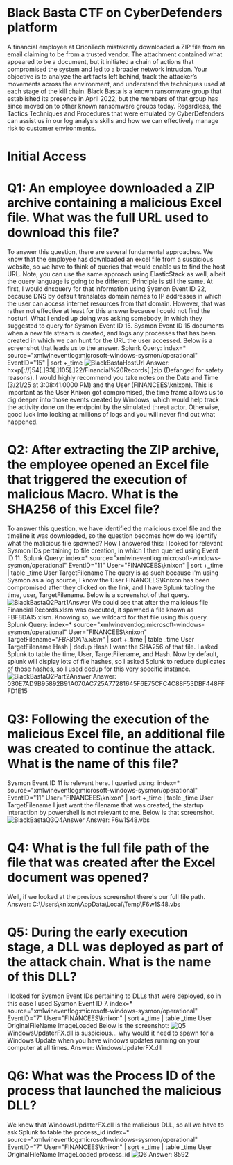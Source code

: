 # Black Basta CTF on CyberDefenders platform
A financial employee at OrionTech mistakenly downloaded a ZIP file from an email claiming to be from a trusted vendor. The attachment contained what appeared to be a document, but it initiated a chain of actions that compromised the system and led to a broader network intrusion.
Your objective is to analyze the artifacts left behind, track the attacker’s movements across the environment, and understand the techniques used at each stage of the kill chain.
Black Basta is a known ransomware group that established its presence in April 2022, but the members of that group has since moved on to other known ransomware groups today. Regardless, the Tactics Techniques and Procedures that were emulated by CyberDefenders can assist us in our log analysis skills and how we can effectively manage risk to customer environments. 
# Initial Access
# Q1: An employee downloaded a ZIP archive containing a malicious Excel file. What was the full URL used to download this file?
To answer this question, there are several fundamental approaches. We know that the employee has downloaded an excel file from a suspicious website, so we have to think of queries that would enable us to find the host URL. Note, you can use the same approach using ElasticStack as well, albeit the query language is going to be different. Principle is still the same. 
At first, I would dnsquery for that information using Sysmon Event ID 22, because DNS by default translates domain names to IP addresses in which the user can access internet resources from that domain. However, that was rather not effective at least for this answer because I could not find the hosturl. What I ended up doing was asking somebody, in which they suggested to query for Sysmon Event ID 15. 
Sysmon Event ID 15 documents when a new file stream is created, and logs any processes that has been created in which we can hunt for the URL the user accessed. Below is a screenshot that leads us to the answer.
Splunk Query: index=* source="xmlwineventlog:microsoft-windows-sysmon/operational" EventID="15"
             | sort +_time
![BlackBastaHostUrl](https://github.com/user-attachments/assets/ded51d13-8410-455b-bbf0-e7bbab7566ac)
Answer: hxxp[://]54[.]93[.]105[.]22/Financial%20Records[.]zip (Defanged for safety reasons).
I would highly recommend you take notes on the Date and Time (3/21/25 at 3:08:41.0000 PM) and the User (FINANCEES\knixon). This is important as the User Knixon got compromised, the time frame allows us to dig deeper into those events created by Windows, which would help track the activity done on the endpoint by the simulated threat actor. Otherwise, good luck into looking at millions of logs and you will never find out what happened. 
# Q2: After extracting the ZIP archive, the employee opened an Excel file that triggered the execution of malicious Macro. What is the SHA256 of this Excel file?
To answer this question, we have identified the malicious excel file and the timeline it was downloaded, so the question becomes how do we identify what the malicious file spawned? How I answered this: I looked for relevant Sysmon IDs pertaining to file creation, in which I then queried using Event ID 11. 
Splunk Query: index=* source="xmlwineventlog:microsoft-windows-sysmon/operational" EventID="11" User="FINANCEES\\knixon"
                     | sort +_time
                     | table _time User TargetFilename
The query is as such because I'm using Sysmon as a log source, I know the User FINANCEES\\Knixon has been compromised after they clicked on the link, and I have Splunk tabling the time, user, TargetFilename. Below is a screenshot of that query. 
![BlackBastaQ2Part1Answer](https://github.com/user-attachments/assets/d8e080e3-329f-45c8-8b5a-9dcb6349817e)
We could see that after the malicious file Financial Records.xlsm was executed, it spawned a file known as FBF8DA15.xlsm. Knowing so, we wildcard for that file using this query. 
Splunk Query: index=* source="xmlwineventlog:microsoft-windows-sysmon/operational" User="FINANCEES\\knixon" TargetFilename="*FBF8DA15.xlsm*"
              | sort +_time 
              | table _time User TargetFilename Hash 
              | dedup Hash
I want the SHA256 of that file. I asked Splunk to table the time, User, TargetFilename, and Hash. Now by default, splunk will display lots of file hashes, so I asked Splunk to reduce duplicates of those hashes, so I used dedup for this very specific instance.
![BlackBastaQ2Part2Answer](https://github.com/user-attachments/assets/7d3f1be3-294d-48d1-8662-0b525a6b1839)
Answer: 030E7AD9B95892B91A070AC725A77281645F6E75CFC4C88F53DBF448FFFD1E15
# Q3: Following the execution of the malicious Excel file, an additional file was created to continue the attack. What is the name of this file?
Sysmon Event ID 11 is relevant here. I queried using: index=* source="xmlwineventlog:microsoft-windows-sysmon/operational" EventID="11" User="FINANCEES\\knixon"
| sort +_time 
| table _time User TargetFilename
I just want the filename that was created, the startup interaction by powershell is not relevant to me. Below is that screenshot.
![BlackBastaQ3Q4Answer](https://github.com/user-attachments/assets/d8b9c93c-8311-41c1-9313-08d16758db9b)
Answer: F6w1S48.vbs
# Q4: What is the full file path of the file that was created after the Excel document was opened?
Well, if we looked at the previous screenshot there's our full file path. 
Answer: C:\Users\knixon\AppData\Local\Temp\F6w1S48.vbs
# Q5: During the early execution stage, a DLL was deployed as part of the attack chain. What is the name of this DLL?
I looked for Sysmon Event IDs pertaining to DLLs that were deployed, so in this case I used Sysmon Event ID 7. 
index=* source="xmlwineventlog:microsoft-windows-sysmon/operational" EventID="7" User="FINANCEES\\knixon" | sort +_time
| table _time User OriginalFileName ImageLoaded
Below is the screenshot: 
![Q5](https://github.com/user-attachments/assets/a7b2824d-d0f9-41d4-86a8-4eb81eff011d)
WindowsUpdaterFX.dll is suspicious... why would it need to spawn for a Windows Update when you have windows updates running on your computer at all times. 
Answer: WindowsUpdaterFX.dll
# Q6: What was the Process ID of the process that launched the malicious DLL?
We know that WindowsUpdaterFX.dll is the malicious DLL, so all we have to ask Splunk to table the process_id
index=* source="xmlwineventlog:microsoft-windows-sysmon/operational" EventID="7" User="FINANCEES\\knixon" | sort +_time
| table _time User OriginalFileName ImageLoaded process_id
![Q6](https://github.com/user-attachments/assets/e29197f3-7493-4b5e-94ab-fcca6a6a9ddb)
Answer: 8592












